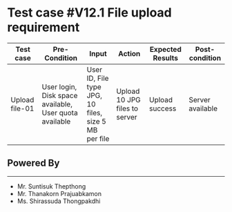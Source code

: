 # Test case #V12.1 File upload requirement

| Test case | Pre-Condition | Input | Action | Expected Results | Post-condition |
|---|---|---|---|---|---|
|Upload file-01 | User login, Disk space available, User quota available| User ID, File type JPG, 10 files, size 5 MB per file | Upload 10 JPG files to server | Upload success | Server available |

## Powered By
___
* Mr. Suntisuk Thepthong 
* Mr. Thanakorn Prajuabkamon
* Ms. Shirassuda Thongpakdhi
